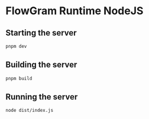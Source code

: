 # FlowGram Runtime NodeJS

## Starting the server
```bash
pnpm dev
```

## Building the server
```bash
pnpm build
```

## Running the server
```bash
node dist/index.js
```
